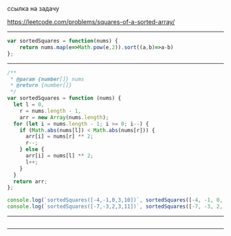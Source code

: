 ссылка на задачу 

https://leetcode.com/problems/squares-of-a-sorted-array/


---
```js
var sortedSquares = function(nums) {
    return nums.map(e=>Math.pow(e,2)).sort((a,b)=>a-b)
};
```
---

```js
/**
 * @param {number[]} nums
 * @return {number[]}
 */
var sortedSquares = function (nums) {
  let l = 0,
    r = nums.length - 1,
    arr = new Array(nums.length);
  for (let i = nums.length - 1; i >= 0; i--) {
    if (Math.abs(nums[l]) < Math.abs(nums[r])) {
      arr[i] = nums[r] ** 2;
      r--;
    } else {
      arr[i] = nums[l] ** 2;
      l++;
    }
  }
  return arr;
};

console.log(`sortedSquares([-4,-1,0,3,10])`, sortedSquares([-4, -1, 0, 3, 10])); // [0,1,9,16,100]
console.log(`sortedSquares([-7,-3,2,3,11])`, sortedSquares([-7, -3, 2, 3, 11])); // [4,9,9,49,121]

```
---
```js

```
---
